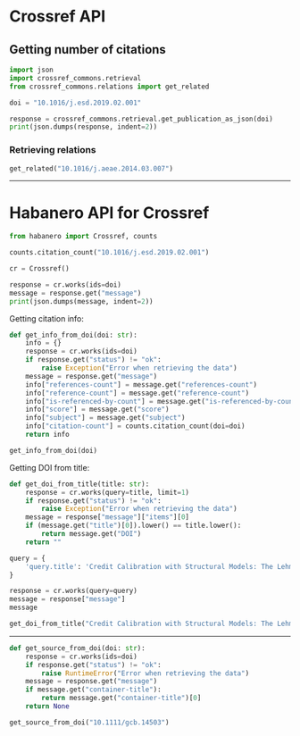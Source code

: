 # Crossref API


## Getting number of citations

```python
import json
import crossref_commons.retrieval
from crossref_commons.relations import get_related
```

```python
doi = "10.1016/j.esd.2019.02.001"
```

```python
response = crossref_commons.retrieval.get_publication_as_json(doi)
print(json.dumps(response, indent=2))
```

### Retrieving relations

```python
get_related("10.1016/j.aeae.2014.03.007")
```

___


# Habanero API for Crossref

```python
from habanero import Crossref, counts
```

```python
counts.citation_count("10.1016/j.esd.2019.02.001")
```

```python
cr = Crossref()
```

```python
response = cr.works(ids=doi)
message = response.get("message")
print(json.dumps(message, indent=2))
```

Getting citation info:

```python
def get_info_from_doi(doi: str):
    info = {}
    response = cr.works(ids=doi)
    if response.get("status") != "ok":
        raise Exception("Error when retrieving the data")
    message = response.get("message")
    info["references-count"] = message.get("references-count")
    info["reference-count"] = message.get("reference-count")
    info["is-referenced-by-count"] = message.get("is-referenced-by-count")
    info["score"] = message.get("score")
    info["subject"] = message.get("subject")
    info["citation-count"] = counts.citation_count(doi=doi)
    return info
```

```python
get_info_from_doi(doi)
```

Getting DOI from title:

```python
def get_doi_from_title(title: str):
    response = cr.works(query=title, limit=1)
    if response.get("status") != "ok":
        raise Exception("Error when retrieving the data")
    message = response["message"]["items"][0]
    if (message.get("title")[0]).lower() == title.lower():
        return message.get("DOI")
    return ""
```

```python
query = {
    'query.title': 'Credit Calibration with Structural Models: The Lehman case and Equity Swaps under Counterparty Risk'
}
```

```python
response = cr.works(query=query)
message = response["message"]
message
```

```python
get_doi_from_title("Credit Calibration with Structural Models: The Lehman case and Equity Swaps under Counterparty Risk")
```

---

```python
def get_source_from_doi(doi: str):
    response = cr.works(ids=doi)
    if response.get("status") != "ok":
        raise RuntimeError("Error when retrieving the data")
    message = response.get("message")
    if message.get("container-title"):
        return message.get("container-title")[0]
    return None
```

```python
get_source_from_doi("10.1111/gcb.14503")
```
